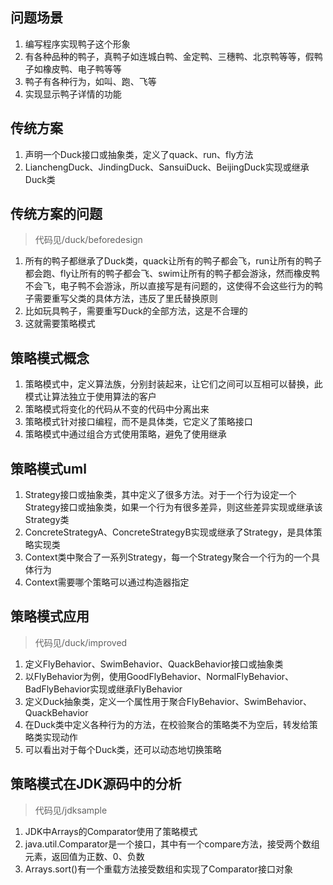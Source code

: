 ## 问题场景

1. 编写程序实现鸭子这个形象
2. 有各种品种的鸭子，真鸭子如连城白鸭、金定鸭、三穗鸭、北京鸭等等，假鸭子如橡皮鸭、电子鸭等等
3. 鸭子有各种行为，如叫、跑、飞等
4. 实现显示鸭子详情的功能

## 传统方案

1. 声明一个Duck接口或抽象类，定义了quack、run、fly方法
2. LianchengDuck、JindingDuck、SansuiDuck、BeijingDuck实现或继承Duck类

## 传统方案的问题

> 代码见/duck/beforedesign

1. 所有的鸭子都继承了Duck类，quack让所有的鸭子都会飞，run让所有的鸭子都会跑、fly让所有的鸭子都会飞、swim让所有的鸭子都会游泳，然而橡皮鸭不会飞，电子鸭不会游泳，所以直接写是有问题的，这使得不会这些行为的鸭子需要重写父类的具体方法，违反了里氏替换原则
2. 比如玩具鸭子，需要重写Duck的全部方法，这是不合理的
3. 这就需要策略模式

## 策略模式概念

1. 策略模式中，定义算法族，分别封装起来，让它们之间可以互相可以替换，此模式让算法独立于使用算法的客户
2. 策略模式将变化的代码从不变的代码中分离出来
3. 策略模式针对接口编程，而不是具体类，它定义了策略接口
4. 策略模式中通过组合方式使用策略，避免了使用继承

## 策略模式uml

1. Strategy接口或抽象类，其中定义了很多方法。对于一个行为设定一个Strategy接口或抽象类，如果一个行为有很多差异，则这些差异实现或继承该Strategy类
2. ConcreteStrategyA、ConcreteStrategyB实现或继承了Strategy，是具体策略实现类
3. Context类中聚合了一系列Strategy，每一个Strategy聚合一个行为的一个具体行为
4. Context需要哪个策略可以通过构造器指定

## 策略模式应用

> 代码见/duck/improved

1. 定义FlyBehavior、SwimBehavior、QuackBehavior接口或抽象类
2. 以FlyBehavior为例，使用GoodFlyBehavior、NormalFlyBehavior、BadFlyBehavior实现或继承FlyBehavior
3. 定义Duck抽象类，定义一个属性用于聚合FlyBehavior、SwimBehavior、QuackBehavior
4. 在Duck类中定义各种行为的方法，在校验聚合的策略类不为空后，转发给策略类实现动作
5. 可以看出对于每个Duck类，还可以动态地切换策略


## 策略模式在JDK源码中的分析

> 代码见/jdksample

1. JDK中Arrays的Comparator使用了策略模式
2. java.util.Comparator是一个接口，其中有一个compare方法，接受两个数组元素，返回值为正数、0、负数
3. Arrays.sort()有一个重载方法接受数组和实现了Comparator接口对象
